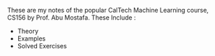 These are my notes of the popular CalTech Machine Learning course, CS156 by Prof. Abu Mostafa.
These Include : 
- Theory
- Examples
- Solved Exercises
